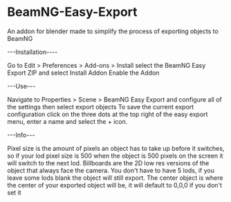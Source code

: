 # BeamNG-Easy-Export
An addon for blender made to simplify the process of exporting objects to BeamNG

---Installation----

Go to Edit > Preferences > Add-ons > Install 
select the BeamNG Easy Export ZIP and select Install Addon
Enable the Addon

---Use---

Navigate to Properties > Scene > BeamNG Easy Export and configure all of the settings then select export objects
To save the current export configuration click on the three dots at the top right of the easy export menu,
enter a name and select the + icon.

---Info---

Pixel size is the amount of pixels an object has to take up before it switches, so if your lod pixel size is 500 when the object is 500 pixels on the screen it will switch to the next lod.
Billboards are the 2D low res versions of the object that always face the camera.
You don't have to have 5 lods, if you leave some lods blank the object will still export.
The center object is where the center of your exported object will be, it will default to 0,0,0 if you don't set it
